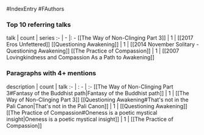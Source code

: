 #IndexEntry #FAuthors

### Top 10 referring talks
talk | count | series
:- | - |: -
[[The Way of Non-Clinging Part 3]] | 1 | [[2017 Eros Unfettered]]
[[Questioning Awakening]] | 1 | [[2014 November Solitary - Questioning Awakening]]
[[The Practice of Compassion]] | 1 | [[2007 Lovingkindness and Compassion As a Path to Awakening]]

### Paragraphs with 4+ mentions
description | count | talk
:- | : - | :-
[[The Way of Non-Clinging Part 3#Fantasy of the Buddhist path\|Fantasy of the Buddhist path]] | 1 | [[The Way of Non-Clinging Part 3]]
[[Questioning Awakening#That's not in the Pali Canon\|That's not in the Pali Canon]] | 1 | [[Questioning Awakening]]
[[The Practice of Compassion#Oneness is a poetic mystical insight\|Oneness is a poetic mystical insight]] | 1 | [[The Practice of Compassion]]

